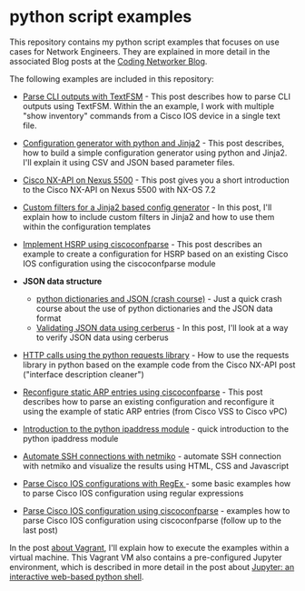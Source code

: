 # python script examples

This repository contains my python script examples that focuses on use cases for Network Engineers. They are explained
in more detail in the associated Blog posts at the [Coding Networker Blog](https://codingnetworker.com).

The following examples are included in this repository:

* [Parse CLI outputs with TextFSM](https://codingnetworker.com/2015/08/parse-cli-outputs-textfsm/) - This post describes how to parse CLI outputs using TextFSM. Within the an example, I work with multiple "show inventory" commands from a Cisco IOS device in a single text file.
* [Configuration generator with python and Jinja2](https://codingnetworker.com/2015/09/configuration-generator-with-python-and-jinja2/) - This post describes, how to build a simple configuration generator using python and Jinja2. I'll explain it using CSV and JSON based parameter files.
* [Cisco NX-API on Nexus 5500](https://codingnetworker.com/2015/09/cisco-nx-api-nexus-5500/) - This post gives you a short introduction to the Cisco NX-API on Nexus 5500 with NX-OS 7.2
* [Custom filters for a Jinja2 based config generator](https://codingnetworker.com/2015/10/custom-filters-jinja2-config-generator/) - In this post, I'll explain how to include custom filters in Jinja2 and how to use them within the configuration templates
* [Implement HSRP using ciscoconfparse](https://codingnetworker.com/2015/10/implement-hsrp-using-ciscoconfparse/) - This post describes an example to create a configuration for HSRP based on an existing Cisco IOS configuration using the ciscoconfparse module
* **JSON data structure**

    * [python dictionaries and JSON (crash course)](https://codingnetworker.com/2015/10/python-dictionaries-json-crash-course/) - Just a quick crash course about the use of python dictionaries and the JSON data format
    * [Validating JSON data using cerberus](https://codingnetworker.com/2016/03/validate-json-data-using-cerberus/) - In this post, I'll look at a way to verify JSON data using cerberus 

* [HTTP calls using the python requests library](https://codingnetworker.com/2015/10/http-calls-using-python-requests-library/) - How to use the requests library in python based on the example code from the Cisco NX-API post ("interface description cleaner")
* [Reconfigure static ARP entries using ciscoconfparse](https://codingnetworker.com/2015/11/reconfigure-static-arp-entries-ciscoconfparse/) - This post describes how to parse an existing configuration and reconfigure it using the example of static ARP entries (from Cisco VSS to Cisco vPC)
* [Introduction to the python ipaddress module](https://codingnetworker.com/2015/12/introduction-python-ipaddress-module/) - quick introduction to the python ipaddress module
* [Automate SSH connections with netmiko](https://codingnetworker.com/2016/03/automate-ssh-connections-with-netmiko/) - automate SSH connection with netmiko and visualize the results using HTML, CSS and Javascript
* [Parse Cisco IOS configurations with RegEx ](https://codingnetworker.com/2016/05/parse-cisco-ios-configurations-regex/) - some basic examples how to parse Cisco IOS configuration using regular expressions
* [Parse Cisco IOS configuration using ciscoconfparse](https://codingnetworker.com/2016/06/parse-cisco-ios-configuration-ciscoconfparse/) - examples how to parse Cisco IOS configuration using ciscoconfparse (follow up to the last post)

In the post [about Vagrant](https://codingnetworker.com/2015/09/use-vagrant-to-run-the-python-examples/), I'll explain how to execute the examples within a virtual machine. This Vagrant VM also contains a pre-configured Jupyter environment, which is described in more detail in the post about [Jupyter: an interactive web-based python shell](https://codingnetworker.com/2015/11/jupyter-interactive-web-based-python-shell/).